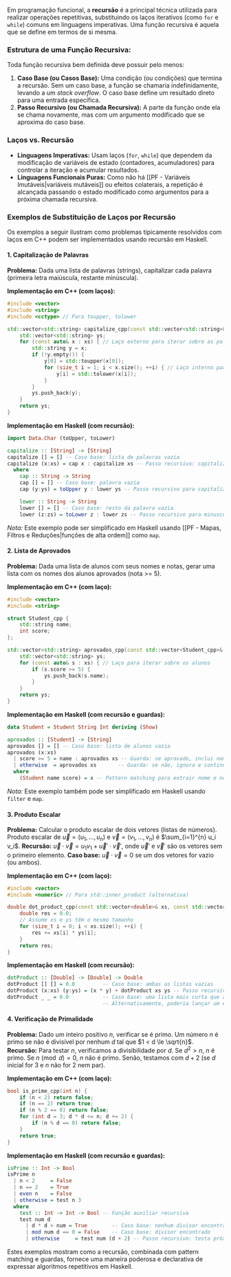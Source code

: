 Em programação funcional, a **recursão** é a principal técnica utilizada para realizar operações repetitivas, substituindo os laços iterativos (como `for` e `while`) comuns em linguagens imperativas. Uma função recursiva é aquela que se define em termos de si mesma.

### Estrutura de uma Função Recursiva:

Toda função recursiva bem definida deve possuir pelo menos:

1.  **Caso Base (ou Casos Base):** Uma condição (ou condições) que termina a recursão. Sem um caso base, a função se chamaria indefinidamente, levando a um *stack overflow*. O caso base define um resultado direto para uma entrada específica.
2.  **Passo Recursivo (ou Chamada Recursiva):** A parte da função onde ela se chama novamente, mas com um argumento modificado que se aproxima do caso base.

### Laços vs. Recursão

-   **Linguagens Imperativas:** Usam laços (`for`, `while`) que dependem da modificação de variáveis de estado (contadores, acumuladores) para controlar a iteração e acumular resultados.
-   **Linguagens Funcionais Puras:** Como não há [[PF - Variáveis Imutáveis|variáveis mutáveis]] ou efeitos colaterais, a repetição é alcançada passando o estado modificado como argumentos para a próxima chamada recursiva.

### Exemplos de Substituição de Laços por Recursão

Os exemplos a seguir ilustram como problemas tipicamente resolvidos com laços em C++ podem ser implementados usando recursão em Haskell.

#### 1. Capitalização de Palavras

**Problema:** Dada uma lista de palavras (strings), capitalizar cada palavra (primeira letra maiúscula, restante minúscula).

**Implementação em C++ (com laços):**
```cpp
#include <vector>
#include <string>
#include <cctype> // Para toupper, tolower

std::vector<std::string> capitalize_cpp(const std::vector<std::string>& xs) {
    std::vector<std::string> ys;
    for (const auto& x : xs) { // Laço externo para iterar sobre as palavras
        std::string y = x;
        if (!y.empty()) {
            y[0] = std::toupper(x[0]);
            for (size_t i = 1; i < x.size(); ++i) { // Laço interno para caracteres
                y[i] = std::tolower(x[i]);
            }
        }
        ys.push_back(y);
    }
    return ys;
}
```

**Implementação em Haskell (com recursão):**
```haskell
import Data.Char (toUpper, toLower)

capitalize :: [String] -> [String]
capitalize [] = [] -- Caso base: lista de palavras vazia
capitalize (x:xs) = cap x : capitalize xs -- Passo recursivo: capitaliza x, anexa, e chama para o resto (xs)
  where
    cap :: String -> String
    cap [] = [] -- Caso base: palavra vazia
    cap (y:ys) = toUpper y : lower ys -- Passo recursivo para capitalizar uma palavra

    lower :: String -> String
    lower [] = [] -- Caso base: resto da palavra vazia
    lower (z:zs) = toLower z : lower zs -- Passo recursivo para minusculizar o resto
```
*Nota:* Este exemplo pode ser simplificado em Haskell usando [[PF - Mapas, Filtros e Reduções|funções de alta ordem]] como `map`.

#### 2. Lista de Aprovados

**Problema:** Dada uma lista de alunos com seus nomes e notas, gerar uma lista com os nomes dos alunos aprovados (nota >= 5).

**Implementação em C++ (com laço):**
```cpp
#include <vector>
#include <string>

struct Student_cpp {
    std::string name;
    int score;
};

std::vector<std::string> aprovados_cpp(const std::vector<Student_cpp>& xs) {
    std::vector<std::string> ys;
    for (const auto& s : xs) { // Laço para iterar sobre os alunos
        if (s.score >= 5) {
            ys.push_back(s.name);
        }
    }
    return ys;
}
```

**Implementação em Haskell (com recursão e guardas):**
```haskell
data Student = Student String Int deriving (Show)

aprovados :: [Student] -> [String]
aprovados [] = [] -- Caso base: lista de alunos vazia
aprovados (x:xs)
  | score >= 5 = name : aprovados xs -- Guarda: se aprovado, inclui nome e continua
  | otherwise  = aprovados xs       -- Guarda: se não, ignora e continua
  where
    (Student name score) = x -- Pattern matching para extrair nome e nota
```
*Nota:* Este exemplo também pode ser simplificado em Haskell usando `filter` e `map`.

#### 3. Produto Escalar

**Problema:** Calcular o produto escalar de dois vetores (listas de números).
Produto escalar de $\vec{u} = (u_1, ..., u_n)$ e $\vec{v} = (v_1, ..., v_n)$ é $\sum_{i=1}^{n} u_i v_i$.
**Recursão:** $\vec{u} \cdot \vec{v} = u_1 v_1 + \vec{u}' \cdot \vec{v}'$, onde $\vec{u}'$ e $\vec{v}'$ são os vetores sem o primeiro elemento.
**Caso base:** $\vec{u} \cdot \vec{v} = 0$ se um dos vetores for vazio (ou ambos).

**Implementação em C++ (com laço):**
```cpp
#include <vector>
#include <numeric> // Para std::inner_product (alternativa)

double dot_product_cpp(const std::vector<double>& xs, const std::vector<double>& ys) {
    double res = 0.0;
    // Assume xs e ys têm o mesmo tamanho
    for (size_t i = 0; i < xs.size(); ++i) {
        res += xs[i] * ys[i];
    }
    return res;
}
```

**Implementação em Haskell (com recursão):**
```haskell
dotProduct :: [Double] -> [Double] -> Double
dotProduct [] [] = 0.0         -- Caso base: ambas as listas vazias
dotProduct (x:xs) (y:ys) = (x * y) + dotProduct xs ys -- Passo recursivo
dotProduct _ _ = 0.0           -- Caso base: uma lista mais curta que a outra (ou uma vazia)
                               -- Alternativamente, poderia lançar um erro se os tamanhos diferem.
```

#### 4. Verificação de Primalidade

**Problema:** Dado um inteiro positivo $n$, verificar se é primo.
Um número $n$ é primo se não é divisível por nenhum $d$ tal que $1 < d \le \sqrt{n}$.
**Recursão:** Para testar $n$, verificamos a divisibilidade por $d$. Se $d^2 > n$, $n$ é primo. Se $n \pmod d = 0$, $n$ não é primo. Senão, testamos com $d+2$ (se $d$ inicial for 3 e $n$ não for 2 nem par).

**Implementação em C++ (com laço):**
```cpp
bool is_prime_cpp(int n) {
    if (n < 2) return false;
    if (n == 2) return true;
    if (n % 2 == 0) return false;
    for (int d = 3; d * d <= n; d += 2) {
        if (n % d == 0) return false;
    }
    return true;
}
```

**Implementação em Haskell (com recursão e guardas):**
```haskell
isPrime :: Int -> Bool
isPrime n
  | n < 2     = False
  | n == 2    = True
  | even n    = False
  | otherwise = test n 3
  where
    test :: Int -> Int -> Bool -- Função auxiliar recursiva
    test num d
      | d * d > num = True        -- Caso base: nenhum divisor encontrado até sqrt(num)
      | mod num d == 0 = False    -- Caso base: divisor encontrado
      | otherwise     = test num (d + 2) -- Passo recursivo: testa próximo divisor ímpar
```

Estes exemplos mostram como a recursão, combinada com pattern matching e guardas, fornece uma maneira poderosa e declarativa de expressar algoritmos repetitivos em Haskell.